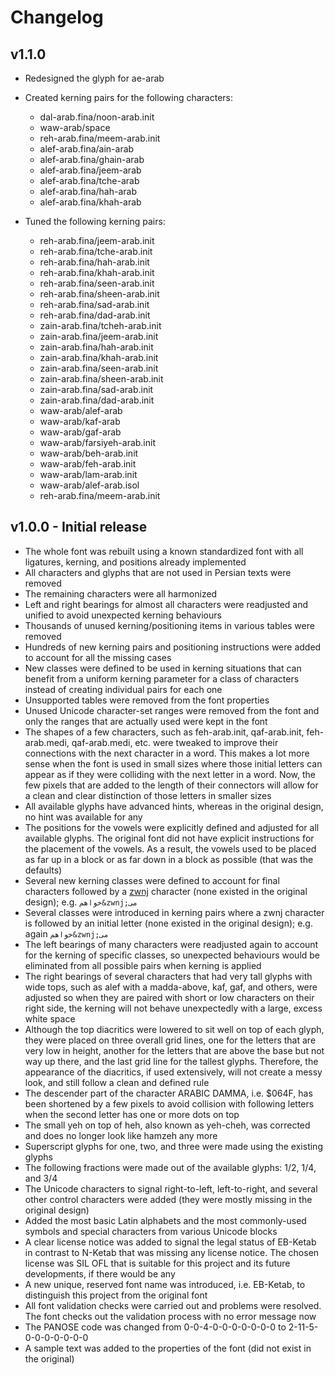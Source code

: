 # Changelog

## v1.1.0

* Redesigned the glyph for ae-arab

* Created kerning pairs for the following characters:
  * dal-arab.fina/noon-arab.init
  * waw-arab/space
  * reh-arab.fina/meem-arab.init
  * alef-arab.fina/ain-arab
  * alef-arab.fina/ghain-arab
  * alef-arab.fina/jeem-arab
  * alef-arab.fina/tche-arab
  * alef-arab.fina/hah-arab
  * alef-arab.fina/khah-arab

* Tuned the following kerning pairs:
  * reh-arab.fina/jeem-arab.init
  * reh-arab.fina/tche-arab.init
  * reh-arab.fina/hah-arab.init
  * reh-arab.fina/khah-arab.init
  * reh-arab.fina/seen-arab.init
  * reh-arab.fina/sheen-arab.init
  * reh-arab.fina/sad-arab.init
  * reh-arab.fina/dad-arab.init
  * zain-arab.fina/tcheh-arab.init
  * zain-arab.fina/jeem-arab.init
  * zain-arab.fina/hah-arab.init
  * zain-arab.fina/khah-arab.init
  * zain-arab.fina/seen-arab.init
  * zain-arab.fina/sheen-arab.init
  * zain-arab.fina/sad-arab.init
  * zain-arab.fina/dad-arab.init
  * waw-arab/alef-arab
  * waw-arab/kaf-arab
  * waw-arab/gaf-arab
  * waw-arab/farsiyeh-arab.init
  * waw-arab/beh-arab.init
  * waw-arab/feh-arab.init
  * waw-arab/lam-arab.init
  * waw-arab/alef-arab.isol
  * reh-arab.fina/meem-arab.init

## v1.0.0 - Initial release

* The whole font was rebuilt using a known standardized font with all ligatures, kerning, and positions already implemented
* All characters and glyphs that are not used in Persian texts were removed
* The remaining characters were all harmonized
* Left and right bearings for almost all characters were readjusted and unified to avoid unexpected kerning behaviours
* Thousands of unused kerning/positioning items in various tables were removed
* Hundreds of new kerning pairs and positioning instructions were added to account for all the missing cases
* New classes were defined to be used in kerning situations that can benefit from a uniform kerning parameter for a class of characters instead of creating individual pairs for each one
* Unsupported tables were removed from the font properties
* Unused Unicode character-set ranges were removed from the font and only the ranges that are actually used were kept in the font
* The shapes of a few characters, such as feh-arab.init, qaf-arab.init, feh-arab.medi, qaf-arab.medi, etc. were tweaked to improve their connections with the next character in a word. This makes a lot more sense when the font is used in small sizes where those initial letters can appear as if they were colliding with the next letter in a word. Now, the few pixels that are added to the length of their connectors will allow for a clean and clear distinction of those letters in smaller sizes
* All available glyphs have advanced hints, whereas in the original design, no hint was available for any
* The positions for the vowels were explicitly defined and adjusted for all available glyphs. The original font did not have explicit instructions for the placement of the vowels. As a result, the vowels used to be placed as far up in a block or as far down in a block as possible (that was the defaults)
* Several new kerning classes were defined to account for final characters followed by a [zwnj](https://en.wikipedia.org/wiki/Zero-width_non-joiner) character (none existed in the original design); e.g. `خواهم&zwnj;می`
* Several classes were introduced in kerning pairs where a zwnj character is followed by an initial letter (none existed in the original design); e.g. again `خواهم&zwnj;می`
* The left bearings of many characters were readjusted again to account for the kerning of specific classes, so unexpected behaviours would be eliminated from all possible pairs when kerning is applied
* The right bearings of several characters that had very tall glyphs with wide tops, such as alef with a madda-above, kaf, gaf, and others, were adjusted so when they are paired with short or low characters on their right side, the kerning will not behave unexpectedly with a large, excess white space
* Although the top diacritics were lowered to sit well on top of each glyph, they were placed on three overall grid lines, one for the letters that are very low in height, another for the letters that are above the base but not way up there, and the last grid line for the tallest glyphs. Therefore, the appearance of the diacritics, if used extensively, will not create a messy look, and still follow a clean and defined rule
* The descender part of the character ARABIC DAMMA, i.e. $064F, has been shortened by a few pixels to avoid collision with following letters when the second letter has one or more dots on top
* The small yeh on top of heh, also known as yeh-cheh, was corrected and does no longer look like hamzeh any more
* Superscript glyphs for one, two, and three were made using the existing glyphs
* The following fractions were made out of the available glyphs: 1/2, 1/4, and 3/4
* The Unicode characters to signal right-to-left, left-to-right, and several other control characters were added (they were mostly missing in the original design)
* Added the most basic Latin alphabets and the most commonly-used symbols and special characters from various Unicode blocks
* A clear license notice was added to signal the legal status of EB-Ketab in contrast to N-Ketab that was missing any license notice. The chosen license was SIL OFL that is suitable for this project and its future developments, if there would be any
* A new unique, reserved font name was introduced, i.e. EB-Ketab, to distinguish this project from the original font
* All font validation checks were carried out and problems were resolved. The font checks out the validation process with no error message now
* The PANOSE code was changed from 0-0-4-0-0-0-0-0-0-0 to 2-11-5-0-0-0-0-0-0-0
* A sample text was added to the properties of the font (did not exist in the original)
